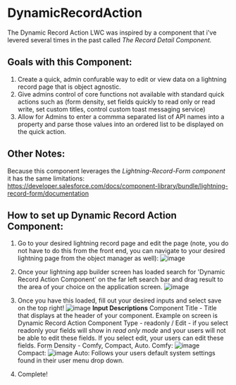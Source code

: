 # DynamicRecordAction
The Dynamic Record Action LWC was inspired by a component that i've levered several times in the past called _The Record Detail Component._

## Goals with this Component:
1. Create a quick, admin confurable way to edit or view data on a lightning record page that is object agnostic. 
2. Give admins control of core functions not available with standard quick actions such as (form density, set fields quickly to read only or read write, set custom titles, control custom toast messaging service) 
3. Allow for Admins to enter a commma separated list of API names into a property and parse those values into an ordered list to be displayed on the quick action. 

## Other Notes:
Because this component leverages the _Lightning-Record-Form component_ it has the same limitations: https://developer.salesforce.com/docs/component-library/bundle/lightning-record-form/documentation

## How to set up Dynamic Record Action Component:

1. Go to your desired lightning record page and edit the page (note, you do not have to do this from the front end, you can navigate to your desired lightning page from the object manager as well): ![image](https://user-images.githubusercontent.com/58155079/147894172-d6945928-7596-4a30-abdc-794a9352eda6.png)

2. Once your lightning app builder screen has loaded search for 'Dynamic Record Action Component' on the far left search bar and drag result to the area of your choice on the application screen. ![image](https://user-images.githubusercontent.com/58155079/147894148-851e727e-ca62-4e54-9fd0-c910004ba45d.png)

3. Once you have this loaded, fill out your desired inputs and select save on the top right! ![image](https://user-images.githubusercontent.com/58155079/147894190-60cbb1a1-9203-4ce3-bf33-620aebb6ff34.png)
**Input Descriptions**
  Component Title - Title that displays at the header of your component. Example on screen is Dynamic Record Action
  Component Type - readonly / Edit - if you select readonly your fields will show in _read only mode_ and your users will not be able to edit these fields. If you select edit, your users can edit these fields. 
  Form Density - Comfy, Compact, Auto.
    Comfy: ![image](https://user-images.githubusercontent.com/58155079/147894277-f1ac5aba-3c05-4326-bcfc-bc0f8556dc37.png)
    Compact: ![image](https://user-images.githubusercontent.com/58155079/147894298-0abb7434-ea93-4ae0-9cf0-9f792f4f6e5b.png)
    Auto: Follows your users default system settings found in their user menu drop down. 

4. Complete! 


